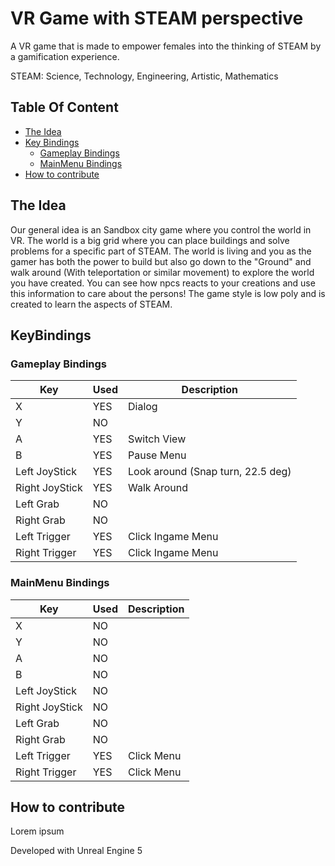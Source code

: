 # VR Game with STEAM perspective

A VR game that is made to empower females into the thinking of STEAM by a gamification experience.

STEAM: Science, Technology, Engineering, Artistic, Mathematics

## Table Of Content
- [The Idea](#the-idea)
- [Key Bindings](#keybindings)
  - [Gameplay Bindings](#gameplay-bindings)
  - [MainMenu Bindings](#mainmenu-bindings)
- [How to contribute](#how-to-contribute)

## The Idea
Our general idea is an Sandbox city game where you control the world in VR. The world is a big grid where you can place buildings and solve problems for a specific part of STEAM. The world is living and you as the gamer has both the power to build but also go down to the "Ground" and walk around (With teleportation or similar movement) to explore the world you have created. You can see how npcs reacts to your creations and use this information to care about the persons! The game style is low poly and is created to learn the aspects of STEAM.

## KeyBindings

### Gameplay Bindings
| Key | Used | Description |
|-----|------|---------------|
|  X  | YES  | Dialog        |
|  Y  | NO   |           |
|  A  | YES  | Switch View   |
|  B  | YES  | Pause Menu    |
| Left JoyStick | YES |Look around (Snap turn, 22.5 deg) |
| Right JoyStick | YES |Walk Around |
| Left Grab | NO | |
| Right Grab | NO | |
| Left Trigger | YES | Click Ingame Menu |
| Right Trigger | YES | Click Ingame Menu |

### MainMenu Bindings
| Key | Used | Description |
|-----|------|---------------|
|  X  | NO  |         |
|  Y  | NO   |           |
|  A  | NO  |  |
|  B  | NO  |     |
| Left JoyStick | NO | |
| Right JoyStick | NO | |
| Left Grab | NO | |
| Right Grab | NO | |
| Left Trigger | YES | Click Menu |
| Right Trigger | YES | Click Menu |

## How to contribute
Lorem ipsum

Developed with Unreal Engine 5
